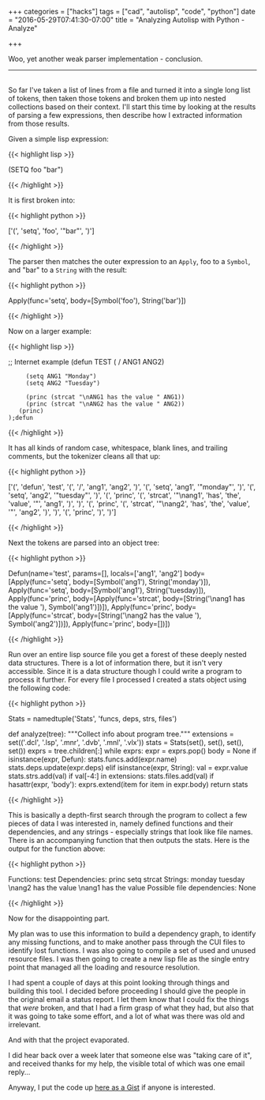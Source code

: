 +++
categories = ["hacks"]
tags = ["cad", "autolisp", "code", "python"]
date = "2016-05-29T07:41:30-07:00"
title = "Analyzing Autolisp with Python - Analyze"

+++

Woo, yet another weak parser implementation - conclusion.
<!--more-->
<hr/><br/>
So far I've taken a list of lines from a file and turned it into a single long
list of tokens, then taken those tokens and broken them up into nested
collections based on their context. I'll start this time by looking at the
results of parsing a few expressions, then describe how I extracted information
from those results.

Given a simple lisp expression:

{{< highlight lisp >}}

(SETQ foo "bar")

{{< /highlight >}}

It is first broken into:

{{< highlight python >}}

['(', 'setq', 'foo', '"bar"', ')']

{{< /highlight >}}

The parser then matches the outer expression to an `Apply`, foo to a `Symbol`,
and "bar" to a `String` with the result:

{{< highlight python >}}

Apply(func='setq',
      body=[Symbol('foo'), String('bar')])

{{< /highlight >}}

Now on a larger example:

{{< highlight lisp >}}

;; Internet example
(defun TEST ( / ANG1 ANG2)
 
	     (setq ANG1 "Monday")
	     (setq ANG2 "Tuesday")
 
	     (princ (strcat "\nANG1 has the value " ANG1))
	     (princ (strcat "\nANG2 has the value " ANG2))
	   (princ)
	);defun

{{< /highlight >}}

It has all kinds of random case, whitespace, blank lines, and trailing comments,
but the tokenizer cleans all that up:

{{< highlight python >}}

['(', 'defun', 'test', '(', '/', 'ang1', 'ang2', ')', '(', 'setq', 'ang1', '"monday"', ')', '(', 'setq', 'ang2', '"tuesday"', ')', '(', 'princ', '(', 'strcat', '"\\nang1', 'has', 'the', 'value', '"', 'ang1', ')', ')', '(', 'princ', '(', 'strcat', '"\\nang2', 'has', 'the', 'value', '"', 'ang2', ')', ')', '(', 'princ', ')', ')']

{{< /highlight >}}

Next the tokens are parsed into an object tree:

{{< highlight python >}}

Defun(name='test', params=[], locals=['ang1', 'ang2']
      body=[Apply(func='setq', body=[Symbol('ang1'), String('monday')]),
            Apply(func='setq', body=[Symbol('ang1'), String('tuesday)]),
            Apply(func='princ', body=[Apply(func='strcat',
                                           body=[String('\nang1 has the value '),
                                                 Symbol('ang1')])]),
            Apply(func='princ', body=[Apply(func='strcat',
                                           body=[String('\nang2 has the value '),
                                                 Symbol('ang2')])]),
            Apply(func='princ', body=[])])

{{< /highlight >}}

Run over an entire lisp source file you get a forest of these deeply nested
data structures. There is a lot of information there, but it isn't very
accessible. Since it is a data structure though I could write a program to
process it further. For every file I processed I created a stats object using
the following code:

{{< highlight python >}}

Stats = namedtuple('Stats', 'funcs, deps, strs, files')

def analyze(tree):
    """Collect info about program tree."""
    extensions = set(('.dcl', '.lsp', '.mnr', '.dvb', '.mnl', '.vlx'))
    stats = Stats(set(), set(), set(), set())
    exprs = tree.children[:]
    while exprs:
        expr = exprs.pop()
        body = None
        if isinstance(expr, Defun):
            stats.funcs.add(expr.name)
            stats.deps.update(expr.deps)
        elif isinstance(expr, String):
            val = expr.value
            stats.strs.add(val)
            if val[-4:] in extensions:
                stats.files.add(val)
        if hasattr(expr, 'body'):
            exprs.extend(item for item in expr.body)
    return stats

{{< /highlight >}}

This is basically a depth-first search through the program to collect a few
pieces of data I was interested in, namely defined functions and their
dependencies, and any strings - especially strings that look like file
names. There is an accompanying function that then outputs the stats. Here is
the output for the function above:

{{< highlight python >}}

Functions:
        test
Dependencies:
        princ
        setq
        strcat
Strings:
        monday
        tuesday
        \nang2 has the value
        \nang1 has the value
Possible file dependencies:
None

{{< /highlight >}}

Now for the disappointing part.

My plan was to use this information to build a
dependency graph, to identify any missing functions, and to make another pass
through the CUI files to identify lost functions. I was also going to compile a
set of used and unused resource files. I was then going to create a new lisp
file as the single entry point that managed all the loading and resource
resolution.

I had spent a couple of days at this point looking through things and building
this tool. I decided before proceeding I should give the people in the original
email a status report. I let them know that I could fix the things that *were*
broken, and that I had a firm grasp of what they had, but also that it was going
to take some effort, and a lot of what was there was old and irrelevant.

And with that the project evaporated.

I did hear back over a week later that someone else was "taking care of it", and
received thanks for my help, the visible total of which was one email reply...

Anyway, I put the code up 
[here as a Gist](https://gist.github.com/kitsu/1184b3caf4c209d67ab3f481de104dc3)
if anyone is interested.